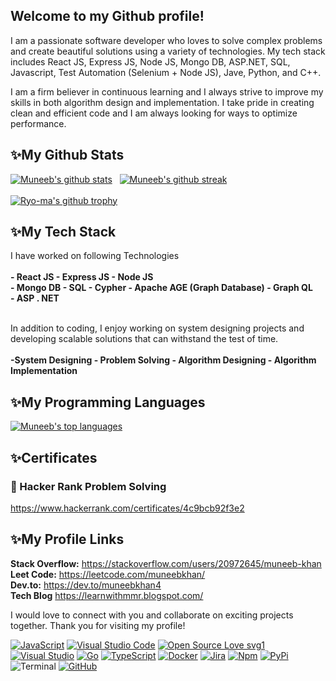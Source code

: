 ## Welcome to my Github profile!

I am a passionate software developer who loves to solve complex problems and create beautiful solutions using a variety of technologies. My tech stack includes React JS, Express JS, Node JS, Mongo DB, ASP.NET, SQL, Javascript, Test Automation (Selenium + Node JS), Jave, Python, and C++.

I am a firm believer in continuous learning and I always strive to improve my skills in both algorithm design and implementation. I take pride in creating clean and efficient code and I am always looking for ways to optimize performance.

## ✨My Github Stats
[![Muneeb's github stats](https://github-readme-stats.vercel.app/api?username=muneebkhan4&theme=blue-green)](https://github.com/muneeb4/github-readme-stats) &nbsp;  [![Muneeb's github streak](https://github-readme-streak-stats.herokuapp.com/?user=muneebkhan4&theme=blue-green)](https://github.com/muneebkhan4/github-readme-streak-stats)</br></br>
[![Ryo-ma's github trophy](https://github-profile-trophy.vercel.app/?username=Naereen&row=1)](https://github.com/ryo-ma/github-profile-trophy)

## ✨My Tech Stack
I have worked on following Technologies</br></br>
**- React JS - Express JS - Node JS**</br>
**- Mongo DB - SQL - Cypher - Apache AGE (Graph Database) - Graph QL**</br>
**- ASP . NET**</br></br>

In addition to coding, I enjoy working on system designing projects and developing scalable solutions that can withstand the test of time.</br></br>
**-System Designing - Problem Solving - Algorithm Designing - Algorithm Implementation**

## ✨My Programming Languages
  [![Muneeb's top languages](https://github-readme-stats.vercel.app/api/top-langs/?username=muneebkhan4&theme=blue-green)](https://github.com/muneebkhan4/github-readme-stats)</br>
    


## ✨Certificates
  ### 👑 Hacker Rank Problem Solving
  https://www.hackerrank.com/certificates/4c9bcb92f3e2

## ✨My Profile Links
**Stack Overflow:** https://stackoverflow.com/users/20972645/muneeb-khan </br>
**Leet Code:**      https://leetcode.com/muneebkhan/</br>
**Dev.to:**         https://dev.to/muneebkhan4</br>
**Tech Blog**       https://learnwithmmr.blogspot.com/</br>


I would love to connect with you and collaborate on exciting projects together. Thank you for visiting my profile!

[![JavaScript](https://img.shields.io/badge/--F7DF1E?logo=javascript&logoColor=000)](https://www.javascript.com/) [![Visual Studio Code](https://img.shields.io/badge/--007ACC?logo=visual%20studio%20code&logoColor=ffffff)](https://code.visualstudio.com/) [![Open Source Love svg1](https://badges.frapsoft.com/os/v1/open-source.svg?v=103)](https://github.com/ellerbrock/open-source-badges/) [![Visual Studio](https://badgen.net/badge/icon/visualstudio?icon=visualstudio&label)](https://visualstudio.microsoft.com) [![Go](https://img.shields.io/badge/--00ADD8?logo=go&logoColor=ffffff)](https://golang.org/) [![TypeScript](https://img.shields.io/badge/--3178C6?logo=typescript&logoColor=ffffff)](https://www.typescriptlang.org/) [![Docker](https://badgen.net/badge/icon/docker?icon=docker&label)](https://https://docker.com/) [![Jira](https://badgen.net/badge/icon/jira?icon=jira&label)](https://https://jira.com/) [![Npm](https://badgen.net/badge/icon/npm?icon=npm&label)](https://https://npmjs.com/) [![PyPi](https://badgen.net/badge/icon/pypi?icon=pypi&label)](https://https://pypi.org/) ![Terminal](https://badgen.net/badge/icon/terminal?icon=terminal&label) [![GitHub](https://badgen.net/badge/icon/github?icon=github&label)](https://github.com)
<!---
muneebkhan4/muneebkhan4 is a ✨ special ✨ repository because its `README.md` (this file) appears on your GitHub profile.
You can click the Preview link to take a look at your changes.
--->
